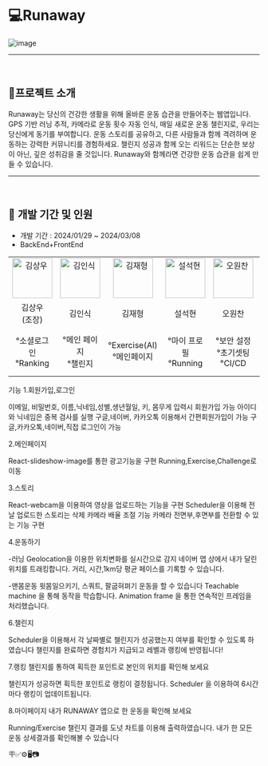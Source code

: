 # 💻Runaway
![image](https://github.com/xiexiehanoi/runaway/assets/123315364/c5e621b8-dc70-44c6-813a-3bf3a8c870a8)
<hr>
<br/>

## 📁프로젝트 소개
Runaway는 당신의 건강한 생활을 위해 올바른 운동 습관을 만들어주는 웹앱입니다. GPS 기반 러닝 추적, 카메라로 운동 횟수 자동 인식, 매일 새로운 운동 챌린지로, 우리는 당신에게 동기를 부여합니다. 
운동 스토리를 공유하고, 다른 사람들과 함께 격려하며 운동하는 강력한 커뮤니티를 경험하세요. 챌린지 성공과 함께 오는 리워드는 단순한 보상이 아닌, 깊은 성취감을 줄 것입니다.
Runaway와 함께라면 건강한 운동 습관을 쉽게 만들 수 있습니다.
<hr>
<br />

## 🛫 개발 기간 및 인원
- 개발 기간 : 2024/01/29 ~ 2024/03/08
- BackEnd+FrontEnd
<div class="table-container">
  <table style="width:100%;">
    <tr>
      <td style="width:14%; text-align:center;"><a href="https://github.com/xiexiehanoi"><img src="https://github.com/xiexiehanoi/runaway/assets/123315364/1a98fb9e-8479-4893-bbab-0af3e333d18c" alt="김상우" width="80" height="80"></a></td>
      <td style="width:14%; text-align:center;"><a href="https://github.com/xiexiehanoi"><img src="https://github.com/xiexiehanoi/runaway/assets/123315364/907188ca-2f7e-46c1-b2b4-660b950f1018" alt="김인식" width="80" height="80"></a></td>
      <td style="width:14%; text-align:center;"><a href="https://github.com/xiexiehanoi"><img src="https://github.com/xiexiehanoi/runaway/assets/123315364/986d4457-970c-4699-a7a7-506c216f9c4a" alt="김재형" width="80" height="80"></a></td>
      <td style="width:14%; text-align:center;"><a href="https://github.com/xiexiehanoi"><img src="https://github.com/xiexiehanoi/runaway/assets/123315364/c1441764-f157-4a07-8326-3d7902d67b9b" alt="설석현" width="80" height="80"></a></td>
      <td style="width:14%; text-align:center;"><a href="https://github.com/xiexiehanoi"><img src="https://github.com/xiexiehanoi/runaway/assets/123315364/807721fd-8df2-40f2-a73b-b56bb96bf06f" alt="오원찬" width="80" height="80"></a></td>
      <td style="width:14%; text-align:center;"><a href="https://github.com/xiexiehanoi"><img src="https://github.com/xiexiehanoi/runaway/assets/123315364/caefe97d-d124-49f2-b4ec-efbcebbe3d58" alt="이준일" width="80" height="80"></a></td>
      <td style="width:14%; text-align:center;"><a href="https://github.com/xiexiehanoi"><img src="https://github.com/xiexiehanoi/runaway/assets/123315364/8ad8f7d7-c3e2-44fe-866c-65636170e698" alt="한종빈" width="80" height="80"></a></td>
    </tr>
    <tr>
      <td style="width:14%; text-align:center;">김상우<br/>(조장)</td>
      <td style="width:14%; text-align:center;">김인식</td>
      <td style="width:14%; text-align:center;">김재형</td>
      <td style="width:14%; text-align:center;">설석현</td>
      <td style="width:14%; text-align:center;">오원찬</td>
      <td style="width:14%; text-align:center;">이준일</td>
      <td style="width:14%; text-align:center;">한종빈</td>
    </tr>
    <tr>
      <td style="width:14%; text-align:center;">°소셜로그인<br/>°Ranking</td>
      <td style="width:14%; text-align:center;">°메인 페이지<br/>°챌린지</td>
      <td style="width:14%; text-align:center;">°Exercise(AI)<br/>°메인페이지</td>
      <td style="width:14%; text-align:center;">°마이 프로필<br/>°Running</td>
      <td style="width:14%; text-align:center;">°보안 설정<br/>°초기셋팅<br/>°CI/CD</td>
      <td style="width:14%; text-align:center;">°스토리<br/>°WieFrame<br/>°Design총괄</-d>
      <td style="width:14%; text-align:center;">°회원가입<br/>°CI/CD</td>
    </tr>
  </table>
</div>
기능
 1.회원가입,로그인

이메일, 비밀번호, 이름,닉네임,성별,생년월일, 키, 몸무게 입력시 회원가입 가능
아이디와 닉네임은 중복 검사를 실행
구글,네이버, 카카오톡 이용해서 간편회원가입이 가능
구글,카카오톡,네이버,직접 로그인이 가능

2.메인페이지


React-slideshow-image를 통한 광고기능을 구현
Running,Exercise,Challenge로 이동

3.스토리

React-webcam을 이용하여 영상을 업로드하는 기능을 구현
Scheduler을 이용해 전날 업로드한 스토리는 삭제
카메라 배율 조절 기능
카메라 전면부,후면부를 전환할 수 있는 기능 구현

4.운동하기


-러닝
Geolocation을 이용한 위치변화를 실시간으로 감지
네이버 맵 상에서 내가 달린 위치를 트래킹합니다.
거리, 시간,1km당 평균 페이스를 기록할 수 있습니다.

-맨몸운동
윗몸일으키기, 스쿼트, 팔굽혀펴기 운동을 할 수 있습니다
Teachable machine 을 통해 동작을 학습합니다.
Animation frame 을 통한 연속적인 프레임을 처리했습니다.

6.챌린지


Scheduler을 이용해서 각 날짜별로 챌린지가 성공했는지 여부를 확인할 수 있도록 하였습니다
챌린지를 완료하면 경험치가 지급되고 레벨과 랭킹에 반영됩니다!

7.랭킹
챌린지를 통하여 획득한 포인트로 본인의 위치를 확인해 보세요

챌린지가 성공하면 획득한 포인트로 랭킹이 결정됩니다.
Scheduler 을 이용하여 6시간마다 랭킹이 업데이트됩니다.

8.마이페이지
내가 RUNAWAY 앱으로 한 운동을 확인해 보세요

Running/Exercise 챌린지 결과를 도넛 차트를 이용해 출력하였습니다.
내가 한 모든 운동 상세결과를 확인해볼 수 있습니다








🪧✅⚙️🖥️📷
